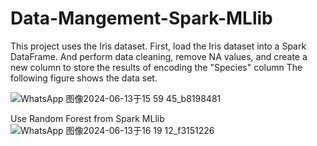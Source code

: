 # Data-Mangement-Spark-MLlib
This project uses the Iris dataset. First, load the Iris dataset into a Spark DataFrame. And perform data cleaning, remove NA values, and create a new column to store the results of encoding the "Species" column The following figure shows the data set.

![WhatsApp 图像2024-06-13于15 59 45_b8198481](https://github.com/PanLuochuan/Data-Mangement-Spark-MLlib/assets/152348928/156fbb69-2a84-4bff-b5e2-fc382dbc5d8a)


Use Random Forest from Spark MLlib
![WhatsApp 图像2024-06-13于16 19 12_f3151226](https://github.com/PanLuochuan/Data-Mangement-Spark-MLlib/assets/152348928/051855b3-5499-4b8e-801b-ed7486b6bf80)
